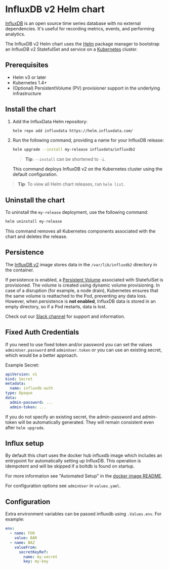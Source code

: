 # InfluxDB v2 Helm chart

[InfluxDB](https://github.com/influxdata/influxdb) is an open source time series
database with no external dependencies. It's useful for recording metrics,
events, and performing analytics.

The InfluxDB v2 Helm chart uses the [Helm](https://helm.sh) package manager to
bootstrap an InfluxDB v2 StatefulSet and service on a
[Kubernetes](http://kubernetes.io) cluster.

## Prerequisites

- Helm v3 or later
- Kubernetes 1.4+
- (Optional) PersistentVolume (PV) provisioner support in the underlying infrastructure

## Install the chart

1. Add the InfluxData Helm repository:

   ```bash
   helm repo add influxdata https://helm.influxdata.com/
   ```

2. Run the following command, providing a name for your InfluxDB release:

   ```bash
   helm upgrade --install my-release influxdata/influxdb2
   ```

   > **Tip**: `--install` can be shortened to `-i`.

   This command deploys InfluxDB v2 on the Kubernetes cluster using the default configuration.

  > **Tip**: To view all Helm chart releases, run `helm list`.

## Uninstall the chart

To uninstall the `my-release` deployment, use the following command:

```bash
helm uninstall my-release
```

This command removes all Kubernetes components associated with the chart and deletes the release.

## Persistence

The [InfluxDB v2](https://hub.docker.com/_/influxdb/) image stores data in the `/var/lib/influxdb2` directory in the container.

If persistence is enabled, a [Persistent Volume](http://kubernetes.io/docs/user-guide/persistent-volumes/)
associated with StatefulSet is provisioned. The volume is created using dynamic
volume provisioning. In case of a disruption (for example, a node drain),
Kubernetes ensures that the same volume is reattached to the Pod, preventing any
data loss. However, when persistence is **not enabled**, InfluxDB data is stored
in an empty directory, so if a Pod restarts, data is lost.

Check out our [Slack channel](https://www.influxdata.com/slack) for support and information.

## Fixed Auth Credentials

If you need to use fixed token and/or password you can set the values
`adminUser.password` and `adminUser.token` or you can use an existing secret,
which would be a better approach.

Example Secret:

```yaml
apiVersion: v1
kind: Secret
metadata:
  name: influxdb-auth
type: Opaque
data:
  admin-password: ...
  admin-token: ...
```

If you do not specify an existing secret, the admin-password and admin-token
will be automatically generated. They will remain consistent even after
`helm upgrade`.

## Influx setup

By default this chart uses the docker hub influxdb image which includes an
entrypoint for automatically setting up InfluxDB. This operation is idempotent
and will be skipped if a boltdb is found on startup.

For more information see "Automated Setup" in the [docker image README](https://hub.docker.com/_/influxdb).

For configuration options see `adminUser` in `values.yaml`.

## Configuration

Extra environment variables can be passed influxdb using `.Values.env`. For
example:

```yaml
env:
  - name: FOO
    value: BAR
  - name: BAZ
    valueFrom:
      secretKeyRef:
        name: my-secret
        key: my-key
```